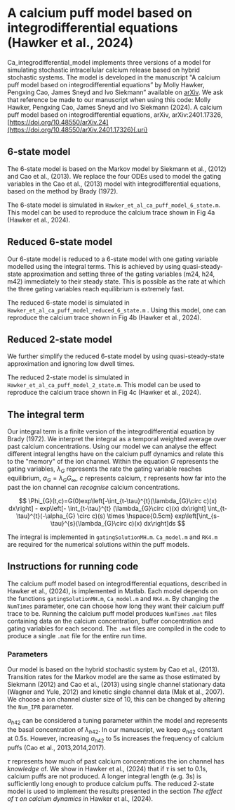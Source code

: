 # A calcium puff model based on integrodifferential equations (Hawker et al., 2024)

Ca_integrodifferential_model implements three versions of a model for simulating stochastic intracellular calcium release based on hybrid stochastic systems. The model is developed in the manuscript "A calcium puff model based on integrodifferential equations” by Molly Hawker, Pengxing Cao, James Sneyd and Ivo Siekmann” available on [arXiv](https://doi.org/10.48550/arXiv.2401.17326). We ask that reference be made to our manuscript when using this code: Molly Hawker, Pengxing Cao, James Sneyd and Ivo Siekmann (2024). A calcium puff model based on integrodifferential equations, arXiv, arXiv:2401.17326, [https://doi.org/10.48550/arXiv.24](https://doi.org/10.48550/arXiv.2401.17326){.uri}

## 6-state model

The 6-state model is based on the Markov model by Siekmann et al., (2012) and Cao et al., (2013). We replace the four ODEs used to model the gating variables in the Cao et al., (2013) model with integrodifferential equations, based on the method by Brady (1972).

The 6-state model is simulated in `Hawker_et_al_ca_puff_model_6_state.m`. This model can be used to reproduce the calcium trace shown in Fig 4a (Hawker et al., 2024).

## Reduced 6-state model

Our 6-state model is reduced to a 6-state model with one gating variable modelled using the integral terms. This is achieved by using quasi-steady-state approximation and setting three of the gating variables (m24, h24, m42) immediately to their steady state. This is possible as the rate at which the three gating variables reach equilibrium is extremely fast.

The reduced 6-state model is simulated in `Hawker_et_al_ca_puff_model_reduced_6_state.m` . Using this model, one can reproduce the calcium trace shown in Fig 4b (Hawker et al., 2024).

## Reduced 2-state model

We further simplify the reduced 6-state model by using quasi-steady-state approximation and ignoring low dwell times.

The reduced 2-state model is simulated in `Hawker_et_al_ca_puff_model_2_state.m`. This model can be used to reproduce the calcium trace shown in Fig 4c (Hawker et al., 2024).

## The integral term

Our integral term is a finite version of the integrodifferential equation by Brady (1972). We interpret the integral as a temporal weighted average over past calcium concentrations. Using our model we can analyse the effect different integral lengths have on the calcium puff dynamics and relate this to the "memory" of the ion channel. Within the equation $G$ represents the gating variables, $\lambda_{G}$ represents the rate the gating variable reaches equilibrium, $\alpha_{G}=\lambda_{G}G_{\infty}$, $c$ represents calcium, $\tau$ represents how far into the past the ion channel can *recognise* calcium concentrations.

$$
\Phi_{G}(t,c)=G(0)exp\left[-\int_{t-\tau}^{t}(\lambda_{G}\circ c)(x) dx\right]    - exp\left[- \int_{t-\tau}^{t}  (\lambda_{G}\circ c)(x) dx\right] \int_{t-\tau}^{t}(-\alpha_{G} \circ c)(s) \times \hspace{0.5cm} exp\left[\int_{s-\tau}^{s}(\lambda_{G}\circ c)(x) dx\right]ds
$$

The integral is implemented in `gatingSolutionMH.m`. `Ca_model.m` and `RK4.m` are required for the numerical solutions within the puff models.

## Instructions for running code

The calcium puff model based on integrodifferential equations, described in Hawker et al., (2024), is implemented in Matlab. Each model depends on the functions `gatingSolutionMH.m`, `Ca_model.m` and `RK4.m`. By changing the `NumTimes` parameter, one can choose how long they want their calcium puff trace to be. Running the calcium puff model produces `NumTimes` .`mat` files containing data on the calcium concentration, buffer concentration and gating variables for each second. The `.mat` files are compiled in the code to produce a single `.mat` file for the entire run time.

### Parameters

Our model is based on the hybrid stochastic system by Cao et al., (2013). Transition rates for the Markov model are the same as those estimated by Siekmann (2012) and Cao et al., (2013) using single channel stationary data (Wagner and Yule, 2012) and kinetic single channel data (Mak et al., 2007). We choose a ion channel cluster size of 10, this can be changed by altering the `Num_IPR` parameter.

$a_{h42}$ can be considered a tuning parameter within the model and represents the basal concentration of $\lambda_{h42}$. In our manuscript, we keep $a_{h42}$ constant at 0.5s. However, increasing $a_{h42}$ to 5s increases the frequency of calcium puffs (Cao et al., 2013,2014,2017).

$\tau$ represents how much of past calcium concentrations the ion channel has *knowledge* of. We show in Hawker et al., (2024) that if $\tau$ is set to 0.1s, calcium puffs are not produced. A longer integral length (e.g. 3s) is sufficiently long enough to produce calcium puffs. The reduced 2-state model is used to implement the results presented in the section *The effect of* $\tau$ *on calcium dynamics* in Hawker et al., (2024).

